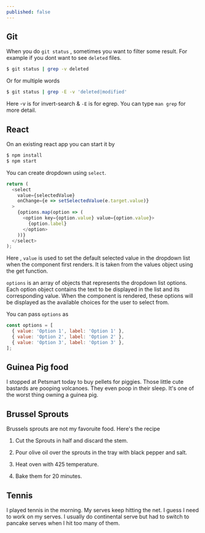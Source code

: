 ```yaml
---
published: false
---
```

## Git

When you do `git status` , sometimes you want to filter some result. For example if you dont want to see `deleted` files.

```bash
$ git status | grep -v deleted
```

Or for multiple words

```bash
$ git status | grep -E -v 'deleted|modified'
```

Here -v is for invert-search & `-E` is for egrep. You can type `man grep` for more detail. 

## React 

On an existing react app you can start it by

```bash
$ npm install
$ npm start
```

You can create dropdown using `select`.

```javascript
return (
  <select 
    value={selectedValue} 
    onChange={e => setSelectedValue(e.target.value)}
  >
    {options.map(option => (
      <option key={option.value} value={option.value}>
        {option.label}
      </option>
    ))}
  </select>
);
```

Here , `value` is used to set the default selected value in the dropdown list when the component first renders. It is taken from the values object using the get function.

`options` is an array of objects that represents the dropdown list options. Each option object contains the text to be displayed in the list and its corresponding value. When the component is rendered, these options will be displayed as the available choices for the user to select from.

You can pass `options` as 

```javascript
const options = [
  { value: 'Option 1', label: 'Option 1' },
  { value: 'Option 2', label: 'Option 2' },
  { value: 'Option 3', label: 'Option 3' },
];
```


## Guinea Pig food

I stopped at Petsmart today to buy pellets for piggies. Those little cute bastards are pooping volcanoes. They even poop in their sleep. It's one of the worst thing owning a guinea pig.

## Brussel Sprouts

Brussels sprouts are not my favoruite food. Here's the recipe 

1. Cut the Sprouts in half and discard the stem.

2. Pour olive oil over the sprouts in the tray with black pepper and salt.

3. Heat oven with 425 temperature.

4. Bake them for 20 minutes. 


## Tennis 

I played tennis in the morning. My serves keep hitting the net. I guess I need to work on my serves. I usually do continental serve but had to switch to pancake serves when I hit too many of them.